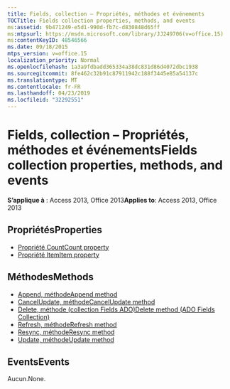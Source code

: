 ```yaml
---
title: Fields, collection – Propriétés, méthodes et événements
TOCTitle: Fields collection properties, methods, and events
ms:assetid: 9b471249-e5d1-990d-fb7c-d830848d65ff
ms:mtpsurl: https://msdn.microsoft.com/library/JJ249706(v=office.15)
ms:contentKeyID: 48546566
ms.date: 09/18/2015
mtps_version: v=office.15
localization_priority: Normal
ms.openlocfilehash: 1a3a9fdbadd365334a38dc831d86d4072dbc1938
ms.sourcegitcommit: 8fe462c32b91c87911942c188f3445e85a54137c
ms.translationtype: MT
ms.contentlocale: fr-FR
ms.lasthandoff: 04/23/2019
ms.locfileid: "32292551"
---
```

# <a name="fields-collection-properties-methods-and-events"></a><span data-ttu-id="59577-102">Fields, collection – Propriétés, méthodes et événements</span><span class="sxs-lookup"><span data-stu-id="59577-102">Fields collection properties, methods, and events</span></span>

<span data-ttu-id="59577-103">**S’applique à** : Access 2013, Office 2013</span><span class="sxs-lookup"><span data-stu-id="59577-103">**Applies to**: Access 2013, Office 2013</span></span>

## <a name="properties"></a><span data-ttu-id="59577-104">Propriétés</span><span class="sxs-lookup"><span data-stu-id="59577-104">Properties</span></span>

- [<span data-ttu-id="59577-105">Propriété Count</span><span class="sxs-lookup"><span data-stu-id="59577-105">Count property</span></span>](count-property-ado.md)
- [<span data-ttu-id="59577-106">Propriété Item</span><span class="sxs-lookup"><span data-stu-id="59577-106">Item property</span></span>](item-property-ado.md)

## <a name="methods"></a><span data-ttu-id="59577-107">Méthodes</span><span class="sxs-lookup"><span data-stu-id="59577-107">Methods</span></span>

- [<span data-ttu-id="59577-108">Append, méthode</span><span class="sxs-lookup"><span data-stu-id="59577-108">Append method</span></span>](append-method-ado.md)
- [<span data-ttu-id="59577-109">CancelUpdate, méthode</span><span class="sxs-lookup"><span data-stu-id="59577-109">CancelUpdate method</span></span>](cancelupdate-method-ado.md)
- [<span data-ttu-id="59577-110">Delete, méthode (collection Fields ADO)</span><span class="sxs-lookup"><span data-stu-id="59577-110">Delete method (ADO Fields Collection)</span></span>](delete-method-ado-fields-collection.md)
- [<span data-ttu-id="59577-111">Refresh, méthode</span><span class="sxs-lookup"><span data-stu-id="59577-111">Refresh method</span></span>](refresh-method-ado.md)
- [<span data-ttu-id="59577-112">Resync, méthode</span><span class="sxs-lookup"><span data-stu-id="59577-112">Resync method</span></span>](resync-method-ado.md)
- [<span data-ttu-id="59577-113">Update, méthode</span><span class="sxs-lookup"><span data-stu-id="59577-113">Update method</span></span>](update-method-ado.md)

## <a name="events"></a><span data-ttu-id="59577-114">Events</span><span class="sxs-lookup"><span data-stu-id="59577-114">Events</span></span>

<span data-ttu-id="59577-115">Aucun.</span><span class="sxs-lookup"><span data-stu-id="59577-115">None.</span></span>

